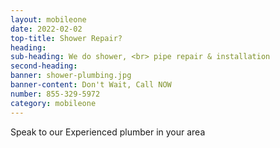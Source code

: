 ```yaml
---
layout: mobileone
date: 2022-02-02
top-title: Shower Repair?
heading:   
sub-heading: We do shower, <br> pipe repair & installation  
second-heading: 
banner: shower-plumbing.jpg
banner-content: Don't Wait, Call NOW
number: 855-329-5972
category: mobileone
---
```


Speak to our Experienced plumber in your area